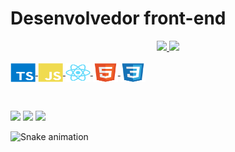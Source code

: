 # Desenvolvedor front-end

<div align="center">
 <a href="https://github.com/denner-august" target="_blank">
	  <img height="180em" src="https://github-readme-stats-woad-eta.vercel.app/api?username=denner-august&show_icons=true&theme=dracula&include_all_commits=true&count_private=true"/>
  <img height="180em" src="https://github-readme-stats-woad-eta.vercel.app/api/top-langs/?username=denner-august&layout=compact&langs_count=7&theme=dracula"/>
</div>

<div style="display: inline_block" ><br>
  <img align="center" alt="Rafa-Ts" height="30" width="40" src="https://raw.githubusercontent.com/devicons/devicon/master/icons/typescript/typescript-plain.svg">
  <img align="center" alt="Rafa-Js" height="30" width="40" src="https://raw.githubusercontent.com/devicons/devicon/master/icons/javascript/javascript-plain.svg">
  <img align="center" alt="Rafa-React" height="30" width="40" src="https://raw.githubusercontent.com/devicons/devicon/master/icons/react/react-original.svg">
  <img align="center" alt="Rafa-HTML" height="30" width="40" src="https://raw.githubusercontent.com/devicons/devicon/master/icons/html5/html5-original.svg">
  <img align="center" alt="Rafa-CSS" height="30" width="40" src="https://raw.githubusercontent.com/devicons/devicon/master/icons/css3/css3-original.svg">
</div>
  <br>
<div> 
  
 ##
  <a href="https://www.instagram.com/denner.augusto.bernardes/" target="_blank"><img src="https://img.shields.io/badge/-Instagram-%23E4405F?style=for-the-badge&logo=instagram&logoColor=white" target="_blank"></a>
    <a href="https://www.linkedin.com/in/denner-bernardes/" target="_blank"><img src="https://img.shields.io/badge/-LinkedIn-%230077B5?style=for-the-badge&logo=linkedin&logoColor=white" target="_blank"></a> 
    <a href="https://github.com/denner-august" target="_blank"><img src="https://img.shields.io/badge/GitHub-100000?style=for-the-badge&logo=github&logoColor=white" target="_blank"></a>
  
![Snake animation](https://github.com/denner-august/denner-august/blob/output/github-contribution-grid-snake.svg)
</div>
